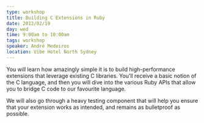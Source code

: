 ```yaml
---
type: workshop
title: Building C Extensions in Ruby
date: 2012/02/19
day: wed
time: 9:00am to 10:00am
tags: workshop
speaker: André Medeiros
location: Vibe Hotel North Sydney
---
```


You will learn how amazingly simple it is to build high-performance extensions that leverage existing C libraries.
You’ll receive a basic notion of the C language, and then you will dive into the various Ruby APIs that allow you to bridge C code to our favourite language.

We will also go through a heavy testing component that will help you ensure that your extension works as intended, and remains as bulletproof as possible.
